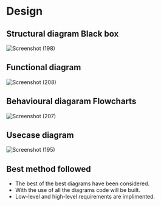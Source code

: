 # Design

## Structural diagram Black box
![Screenshot (198)](https://user-images.githubusercontent.com/42509490/153348755-d2583dae-5560-4f6e-b13c-ab75afec00ac.png)
 
## Functional diagram
![Screenshot (208)](https://user-images.githubusercontent.com/42509490/153705708-c588a4fc-c9a4-4606-9036-84a72da7d91b.png)

## Behavioural diagaram Flowcharts
![Screenshot (207)](https://user-images.githubusercontent.com/42509490/153705620-98496a79-70c6-4291-aa63-8883d120d18f.png)

## Usecase diagram
![Screenshot (195)](https://user-images.githubusercontent.com/42509490/153346897-d2576243-e63c-49e8-82ce-f44e833a7052.png)

## Best method followed

*   The best of the best diagrams have been considered.
*   With the use of all the diagrams code will be built.
*   Low-level and high-level requirements are implimented.
